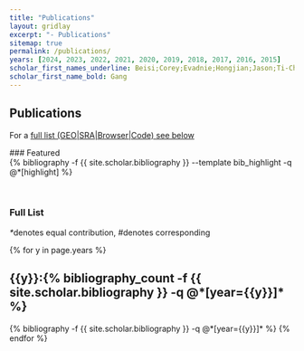 ```yaml
---
title: "Publications"
layout: gridlay
excerpt: "- Publications"
sitemap: true
permalink: /publications/
years: [2024, 2023, 2022, 2021, 2020, 2019, 2018, 2017, 2016, 2015]
scholar_first_names_underline: Beisi;Corey;Evadnie;Hongjian;Jason;Ti-Cheng;Xun;Yiping;Zhongshan;Wojciech;Nadhir;Gang;Wenjie
scholar_first_name_bold: Gang
---
```



## Publications

For a [full list (GEO\|SRA\|Browser\|Code) see below](#full-list)

<div class="row">
### Featured

<div class="publications_highlight">
  {% bibliography -f {{ site.scholar.bibliography }} --template bib_highlight -q @*[highlight] %}
</div>
</div>

<p> &nbsp; </p>

### Full List

<nobr><em>*</em>denotes equal contribution, <em>#</em>denotes corresponding</nobr>

<div class="publications">

{% for y in page.years %}
  <h2 class="year">{{y}}:{% bibliography_count -f {{ site.scholar.bibliography }} -q @*[year={{y}}]* %}</h2>
  {% bibliography -f {{ site.scholar.bibliography }} -q @*[year={{y}}]* %}
{% endfor %}

</div>
